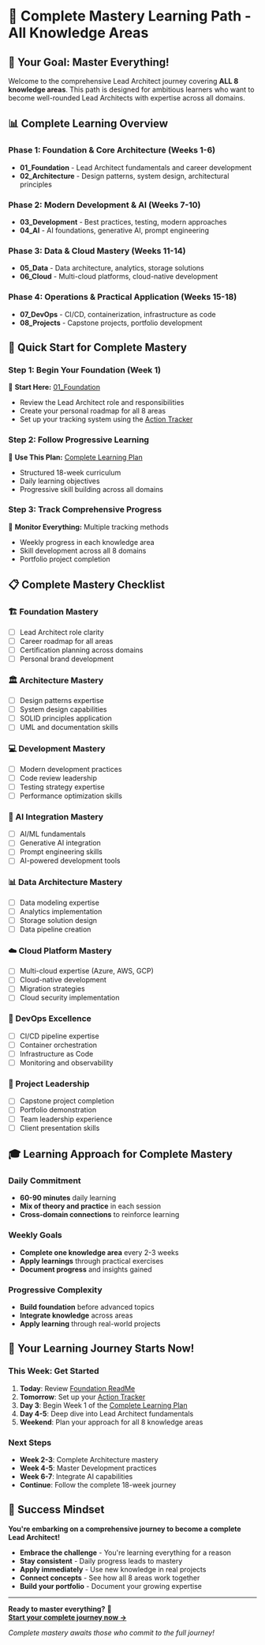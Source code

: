 # 🎯 Complete Mastery Learning Path - All Knowledge Areas

## 🌟 Your Goal: Master Everything!

Welcome to the comprehensive Lead Architect journey covering **ALL 8 knowledge areas**. This path is designed for ambitious learners who want to become well-rounded Lead Architects with expertise across all domains.

## 📊 Complete Learning Overview

### **Phase 1: Foundation & Core Architecture (Weeks 1-6)**

- **01_Foundation** - Lead Architect fundamentals and career development
- **02_Architecture** - Design patterns, system design, architectural principles

### **Phase 2: Modern Development & AI (Weeks 7-10)**

- **03_Development** - Best practices, testing, modern approaches
- **04_AI** - AI foundations, generative AI, prompt engineering

### **Phase 3: Data & Cloud Mastery (Weeks 11-14)**

- **05_Data** - Data architecture, analytics, storage solutions
- **06_Cloud** - Multi-cloud platforms, cloud-native development

### **Phase 4: Operations & Practical Application (Weeks 15-18)**

- **07_DevOps** - CI/CD, containerization, infrastructure as code
- **08_Projects** - Capstone projects, portfolio development

## 🚀 Quick Start for Complete Mastery

### **Step 1: Begin Your Foundation (Week 1)**

📍 **Start Here:** [01_Foundation](../01_Foundation/ReadMe.md)

- Review the Lead Architect role and responsibilities
- Create your personal roadmap for all 8 areas
- Set up your tracking system using the [Action Tracker](../01_Foundation/ArchitectsJourney/ACTION_TRACKER.md)

### **Step 2: Follow Progressive Learning**

📍 **Use This Plan:** [Complete Learning Plan](../09_Documentation/COMPLETE_LEARNING_PLAN.md)

- Structured 18-week curriculum
- Daily learning objectives
- Progressive skill building across all domains

### **Step 3: Track Comprehensive Progress**

📍 **Monitor Everything:** Multiple tracking methods

- Weekly progress in each knowledge area
- Skill development across all 8 domains
- Portfolio project completion

## 📋 Complete Mastery Checklist

### **🏗️ Foundation Mastery**

- [ ] Lead Architect role clarity
- [ ] Career roadmap for all areas
- [ ] Certification planning across domains
- [ ] Personal brand development

### **🏛️ Architecture Mastery**

- [ ] Design patterns expertise
- [ ] System design capabilities
- [ ] SOLID principles application
- [ ] UML and documentation skills

### **💻 Development Mastery**

- [ ] Modern development practices
- [ ] Code review leadership
- [ ] Testing strategy expertise
- [ ] Performance optimization skills

### **🤖 AI Integration Mastery**

- [ ] AI/ML fundamentals
- [ ] Generative AI integration
- [ ] Prompt engineering skills
- [ ] AI-powered development tools

### **📊 Data Architecture Mastery**

- [ ] Data modeling expertise
- [ ] Analytics implementation
- [ ] Storage solution design
- [ ] Data pipeline creation

### **☁️ Cloud Platform Mastery**

- [ ] Multi-cloud expertise (Azure, AWS, GCP)
- [ ] Cloud-native development
- [ ] Migration strategies
- [ ] Cloud security implementation

### **🔧 DevOps Excellence**

- [ ] CI/CD pipeline expertise
- [ ] Container orchestration
- [ ] Infrastructure as Code
- [ ] Monitoring and observability

### **🎯 Project Leadership**

- [ ] Capstone project completion
- [ ] Portfolio demonstration
- [ ] Team leadership experience
- [ ] Client presentation skills

## 🎓 Learning Approach for Complete Mastery

### **Daily Commitment**

- **60-90 minutes** daily learning
- **Mix of theory and practice** in each session
- **Cross-domain connections** to reinforce learning

### **Weekly Goals**

- **Complete one knowledge area** every 2-3 weeks
- **Apply learnings** through practical exercises
- **Document progress** and insights gained

### **Progressive Complexity**

- **Build foundation** before advanced topics
- **Integrate knowledge** across areas
- **Apply learning** through real-world projects

## 🏁 Your Learning Journey Starts Now!

### **This Week: Get Started**

1. **Today**: Review [Foundation ReadMe](../01_Foundation/ReadMe.md)
2. **Tomorrow**: Set up your [Action Tracker](../01_Foundation/ArchitectsJourney/ACTION_TRACKER.md)
3. **Day 3**: Begin Week 1 of the [Complete Learning Plan](../09_Documentation/COMPLETE_LEARNING_PLAN.md)
4. **Day 4-5**: Deep dive into Lead Architect fundamentals
5. **Weekend**: Plan your approach for all 8 knowledge areas

### **Next Steps**

- **Week 2-3**: Complete Architecture mastery
- **Week 4-5**: Master Development practices
- **Week 6-7**: Integrate AI capabilities
- **Continue**: Follow the complete 18-week journey

## 🌟 Success Mindset

**You're embarking on a comprehensive journey to become a complete Lead Architect!**

- **Embrace the challenge** - You're learning everything for a reason
- **Stay consistent** - Daily progress leads to mastery
- **Apply immediately** - Use new knowledge in real projects
- **Connect concepts** - See how all 8 areas work together
- **Build your portfolio** - Document your growing expertise

---

**Ready to master everything?** 🚀  
**[Start your complete journey now →](../01_Foundation/ArchitectsJourney/START_HERE.md)**

_Complete mastery awaits those who commit to the full journey!_
